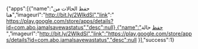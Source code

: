 
{"apps":[{"name":"حفظ الحالات من هنا","imageurl":"http://bit.ly/2WlkdSl","link":" https://play.google.com/store/apps/details?id=com.abo.jamalsavewastatus","desc":null},{"name":"حفظ حالة ","imageurl":"http://bit.ly/2WlkdSl","link":"https://play.google.com/store/apps/details?id=com.abo.jamalsavewastatus","desc":null }],"success":1} 

